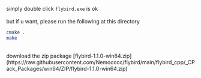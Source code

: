 simply double click `flybird.exe` is ok
<br>
<br>
but if u want,
please run the following at this directory
```bash
cmake .
make
```
<br>
download the zip package
[flybird-1.1.0-win64.zip](https://raw.githubusercontent.com/Nemocccc/flybird/main/flybird_cpp/_CPack_Packages/win64/ZIP/flybird-1.1.0-win64.zip)
